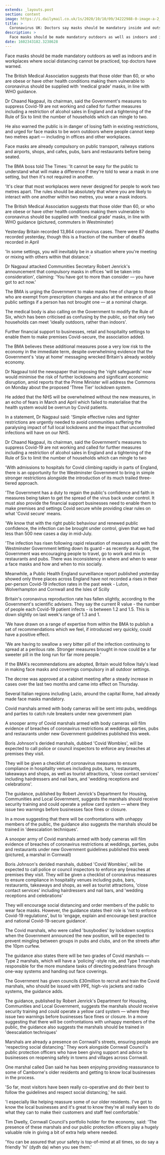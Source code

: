 ```yaml
--- 
extends: _layouts.post 
section: content 
image: https://i.dailymail.co.uk/1s/2020/10/10/09/34222988-0-image-a-2_1602317626243.jpg 
title: > 
  Coronavirus UK: Doctors say masks should be mandatory inside and outside 
description: > 
  Face masks should be made mandatory outdoors as well as indoors and in workplaces where social distancing cannot be practiced, top doctors have warned.Face masks are already compulsory on public transport, railways stations and airports, shops, and cafes, pubs, bars and restaurants before being seated.There was inconsistency in where and when to wear a face masks and how and when to mix socially.If the BMA's recommendations are adopted, Britain would follow Italy's lead in making face masks and coverings compulsory in all outdoor settings.Several Italian regions including Lazio, around the capital Rome, had already made face masks mandatory. 
date: 1602343182.3238628 
--- 
```

Face masks should be made mandatory outdoors as well as indoors and in workplaces where social distancing cannot be practiced, top doctors have warned.

The British Medical Association suggests that those older than 60, or who are obese or have other health conditions making them vulnerable to coronavirus should be supplied with 'medical grade' masks, in line with WHO guidance.

Dr Chaand Nagpaul, its chairman, said the Government's measures to suppress Covid-19 are not working and called for further measures including a restriction of alcohol sales in England and a tightening of the Rule of Six to limit the number of households which can mingle to two.

He also warned the public is in danger of losing faith in existing restrictions, and urged for face masks to be worn outdoors where people cannot keep two metres apart — including in offices and other workplaces.

Face masks are already compulsory on public transport, railways stations and airports, shops, and cafes, pubs, bars and restaurants before being seated.

The BMA boss told The Times: 'It cannot be easy for the public to understand what will make a difference if they're told to wear a mask in one setting, but then it's not required in another.

'It's clear that most workplaces were never designed for people to work two metres apart. The rules should be absolutely that where you are likely to interact with one another within two metres, you wear a mask indoors.

The British Medical Association suggests that those older than 60, or who are obese or have other health conditions making them vulnerable to coronavirus should be supplied with 'medical grade' masks, in line with WHO guidance (pictured, commuters in Westminster)

Yesterday Britain recorded 13,864 coronavirus cases. There were 87 deaths recorded yesterday, though this is a fraction of the number of deaths recorded in April

'In some settings, you will inevitably be in a situation where you're meeting or mixing with others within that distance.'

Dr Nagpaul attacked Communities Secretary Robert Jenrick's announcement that compulsory masks in offices 'will be taken into consideration', claiming: 'You have got to more than consider — you have got to act now.'

The BMA is urging the Government to make masks free of charge to those who are exempt from prescription charges and also at the entrance of all public settings if a person has not brought one — at a nominal charge.

The medical body is also calling on the Government to modify the Rule of Six, which has been criticised as confusing by the public, so that only two households can meet 'ideally outdoors, rather than indoors'.

Further financial support to businesses, retail and hospitality settings to enable them to make premises Covid-secure, the association added.

The BMA believes these additional measures pose a very low risk to the economy in the immediate term, despite overwhelming evidence that the Government's 'stay at home' messaging wrecked Britain's already wobbly economy.

Dr Nagpaul told the newspaper that imposing the 'right safeguards' now would minimise the risk of further lockdowns and significant economic disruption, amid reports that the Prime Minister will address the Commons on Monday about the proposed 'Three Tier' lockdown system.

He added that the NHS will be overwhelmed without the new measures, in an echo of fears in March and April which failed to materialise that the health system would be overrun by Covid patients.

In a statement, Dr Nagpaul said: 'Simple effective rules and tighter restrictions are urgently needed to avoid communities suffering the paralysing impact of full local lockdowns and the impact that uncontrolled infections will have on our NHS.

Dr Chaand Nagpaul, its chairman, said the Government's measures to suppress Covid-19 are not working and called for further measures including a restriction of alcohol sales in England and a tightening of the Rule of Six to limit the number of households which can mingle to two

'With admissions to hospitals for Covid climbing rapidly in parts of England, there is an opportunity for the Westminster Government to bring in simple stronger restrictions alongside the introduction of its much trailed three-tiered approach.

'The Government has a duty to regain the public's confidence and faith in measures being taken to get the spread of the virus back under control. It must also provide the financial support businesses need to enable them to make premises and settings Covid secure while providing clear rules on what 'Covid secure' means.

'We know that with the right public behaviour and renewed public confidence, the infection can be brought under control, given that we had less than 500 new cases a day in mid-July.

'The infection has risen following rapid relaxation of measures and with the Westminster Government letting down its guard – as recently as August, the Government was encouraging people to travel, go to work and mix in restaurants and pubs. There was inconsistency in where and when to wear a face masks and how and when to mix socially.

Meanwhile, a Public Health England surveillance report published yesterday showed only three places across England have not recorded a rises in their per-person Covid-19 infection rates in the past week - Luton, Wolverhampton and Cornwall and the Isles of Scilly

Britain's coronavirus reproduction rate has fallen slightly, according to the Government's scientific advisers. They say the current R value - the number of people each Covid-19 patient infects - is between 1.2 and 1.5. This is down slightly on last week's range of 1.3 and 1.

'We have drawn on a range of expertise from within the BMA to publish a set of recommendations which we feel, if introduced very quickly, could have a positive effect.

'We are having to swallow a very bitter pill of the infection continuing to spread at a perilous rate. Stronger measures brought in now could be a far sweeter pill in the long run for far more people.'

If the BMA's recommendations are adopted, Britain would follow Italy's lead in making face masks and coverings compulsory in all outdoor settings.

The decree was approved at a cabinet meeting after a steady increase in cases over the last two months and came into effect on Thursday.

Several Italian regions including Lazio, around the capital Rome, had already made face masks mandatory.

Covid marshals armed with body cameras will be sent into pubs, weddings and parties to catch rule breakers under new government plan

A snooper army of Covid marshals armed with body cameras will film evidence of breaches of coronavirus restrictions at weddings, parties, pubs and restaurants under new Government guidelines published this week.

Boris Johnson's derided marshals, dubbed 'Covid Wombles', will be expected to call police or council inspectors to enforce any breaches at premises they visit.

They will be given a checklist of coronavirus measures to ensure compliance in hospitality venues including pubs, bars, restaurants, takeaways and shops, as well as tourist attractions, 'close contact services' including hairdressers and nail bars, and 'wedding receptions and celebrations'.

The guidance, published by Robert Jenrick's Department for Housing, Communities and Local Government, suggests the marshals should receive security training and could operate a yellow card system — where they issue two warnings before businesses face fines or closure.

In a move suggesting that there will be confrontations with unhappy members of the public, the guidance also suggests the marshals should be trained in 'deescalation techniques'.

A snooper army of Covid marshals armed with body cameras will film evidence of breaches of coronavirus restrictions at weddings, parties, pubs and restaurants under new Government guidelines published this week (pictured, a marshal in Cornwall)

Boris Johnson's derided marshals, dubbed 'Covid Wombles', will be expected to call police or council inspectors to enforce any breaches at premises they visit. They will be given a checklist of coronavirus measures to ensure compliance in hospitality venues including pubs, bars, restaurants, takeaways and shops, as well as tourist attractions, 'close contact services' including hairdressers and nail bars, and 'wedding receptions and celebrations'

They will encourage social distancing and order members of the public to wear face masks. However, the guidance states their role is 'not to enforce Covid-19 regulations', but to 'engage, explain and encourage best practice and national Covid-19-secure guidance'.

The Covid marshals, who were called 'busybodies' by lockdown sceptics when the Government announced the new position, will be expected to prevent mingling between groups in pubs and clubs, and on the streets after the 10pm curfew.

The guidance also states there will be two grades of Covid marshals — Type 2 marshals, which will have a 'policing'-style role, and Type 1 marshals responsible for the more mundane tasks of directing pedestrians through one-way systems and handing out face coverings.

The Government has given councils £30million to recruit and train the Covid marshals, who should be issued with PPE, high-vis jackets and radio systems, the guidance adds.

The guidance, published by Robert Jenrick's Department for Housing, Communities and Local Government, suggests the marshals should receive security training and could operate a yellow card system — where they issue two warnings before businesses face fines or closure. In a move suggesting that there will be confrontations with unhappy members of the public, the guidance also suggests the marshals should be trained in 'deescalation techniques'

Marshals are already a presence on Cornwall's streets, ensuring people are 'respecting social distancing.' They work alongside Cornwall Council's public protection officers who have been giving support and advice to businesses on reopening safely in towns and villages across Cornwall.

One marshal called Dan said he has been enjoying providing reassurance to some of Camborne's older residents and getting to know local businesses in the process.

'So far, most visitors have been really co-operative and do their best to follow the guidelines and respect social distancing,' he said.

'I especially like helping reassure some of our older residents. I've got to know the local businesses and it's great to know they're all really keen to do what they can to make their customers and staff feel comfortable.'

Tim Dwelly, Cornwall Council's portfolio holder for the economy, said: 'The presence of these marshals and our public protection officers play a hugely valuable role in giving a bit of extra help where needed.

'You can be assured that your safety is top-of-mind at all times, so do say a friendly 'hi' (dydh da) when you see them.'